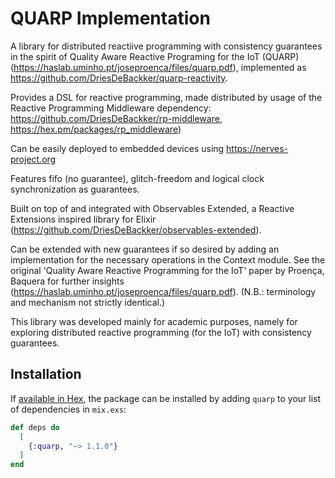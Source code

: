 # QUARP Implementation

A library for distributed reactiive programming with consistency guarantees in the spirit of Quality Aware Reactive Programing for the IoT (QUARP) (https://haslab.uminho.pt/joseproenca/files/quarp.pdf), implemented as https://github.com/DriesDeBackker/quarp-reactivity.

Provides a DSL for reactive programming, made distributed by usage of the Reactive Programming Middleware dependency: https://github.com/DriesDeBackker/rp-middleware, https://hex.pm/packages/rp_middleware)

Can be easily deployed to embedded devices using https://nerves-project.org

Features fifo (no guarantee), glitch-freedom and logical clock synchronization as guarantees.

Built on top of and integrated with Observables Extended, a Reactive Extensions inspired library for Elixir (https://github.com/DriesDeBackker/observables-extended).

Can be extended with new guarantees if so desired by adding an implementation for the necessary operations in the Context module. See the original 'Quality Aware Reactive Programming for the IoT' paper by Proença, Baquera for further insights (https://haslab.uminho.pt/joseproenca/files/quarp.pdf). (N.B.: terminology and mechanism not strictly identical.)

This library was developed mainly for academic purposes, namely for exploring distributed reactive programming (for the IoT) with consistency guarantees.

## Installation

If [available in Hex](https://hex.pm/docs/publish), the package can be installed
by adding `quarp` to your list of dependencies in `mix.exs`:

```elixir
def deps do
  [
    {:quarp, "~> 1.1.0"}
  ]
end
```